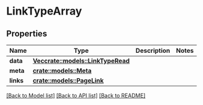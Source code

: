 # LinkTypeArray

## Properties

Name | Type | Description | Notes
------------ | ------------- | ------------- | -------------
**data** | [**Vec<crate::models::LinkTypeRead>**](LinkTypeRead.md) |  | 
**meta** | [**crate::models::Meta**](Meta.md) |  | 
**links** | [**crate::models::PageLink**](PageLink.md) |  | 

[[Back to Model list]](../README.md#documentation-for-models) [[Back to API list]](../README.md#documentation-for-api-endpoints) [[Back to README]](../README.md)


